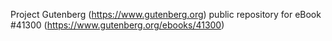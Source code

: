 Project Gutenberg (https://www.gutenberg.org) public repository for eBook #41300 (https://www.gutenberg.org/ebooks/41300)
